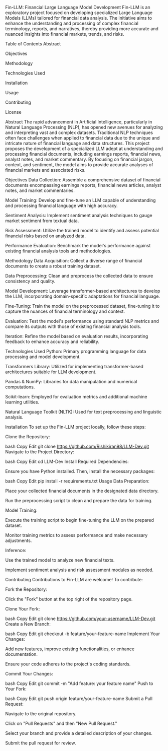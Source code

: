 Fin-LLM: Financial Large Language Model Development
Fin-LLM is an exploratory project focused on developing specialized Large Language Models (LLMs) tailored for financial data analysis. The initiative aims to enhance the understanding and processing of complex financial terminology, reports, and narratives, thereby providing more accurate and nuanced insights into financial markets, trends, and risks.

Table of Contents
Abstract

Objectives

Methodology

Technologies Used

Installation

Usage

Contributing

License

Abstract
The rapid advancement in Artificial Intelligence, particularly in Natural Language Processing (NLP), has opened new avenues for analyzing and interpreting vast and complex datasets. Traditional NLP techniques often face challenges when applied to financial data due to the unique and intricate nature of financial language and data structures. This project proposes the development of a specialized LLM adept at understanding and processing financial documents, including earnings reports, financial news, analyst notes, and market commentary. By focusing on financial jargon, context, and sentiment, the model aims to provide accurate analyses of financial markets and associated risks.

Objectives
Data Collection: Assemble a comprehensive dataset of financial documents encompassing earnings reports, financial news articles, analyst notes, and market commentaries.

Model Training: Develop and fine-tune an LLM capable of understanding and processing financial language with high accuracy.

Sentiment Analysis: Implement sentiment analysis techniques to gauge market sentiment from textual data.

Risk Assessment: Utilize the trained model to identify and assess potential financial risks based on analyzed data.

Performance Evaluation: Benchmark the model's performance against existing financial analysis tools and methodologies.

Methodology
Data Acquisition: Collect a diverse range of financial documents to create a robust training dataset.

Data Preprocessing: Clean and preprocess the collected data to ensure consistency and quality.

Model Development: Leverage transformer-based architectures to develop the LLM, incorporating domain-specific adaptations for financial language.

Fine-Tuning: Train the model on the preprocessed dataset, fine-tuning it to capture the nuances of financial terminology and context.

Evaluation: Test the model's performance using standard NLP metrics and compare its outputs with those of existing financial analysis tools.

Iteration: Refine the model based on evaluation results, incorporating feedback to enhance accuracy and reliability.

Technologies Used
Python: Primary programming language for data processing and model development.

Transformers Library: Utilized for implementing transformer-based architectures suitable for LLM development.

Pandas & NumPy: Libraries for data manipulation and numerical computations.

Scikit-learn: Employed for evaluation metrics and additional machine learning utilities.

Natural Language Toolkit (NLTK): Used for text preprocessing and linguistic analysis.

Installation
To set up the Fin-LLM project locally, follow these steps:

Clone the Repository:

bash
Copy
Edit
git clone https://github.com/Rishikiran98/LLM-Dev.git
Navigate to the Project Directory:

bash
Copy
Edit
cd LLM-Dev
Install Required Dependencies:

Ensure you have Python installed. Then, install the necessary packages:

bash
Copy
Edit
pip install -r requirements.txt
Usage
Data Preparation:

Place your collected financial documents in the designated data directory.

Run the preprocessing script to clean and prepare the data for training.

Model Training:

Execute the training script to begin fine-tuning the LLM on the prepared dataset.

Monitor training metrics to assess performance and make necessary adjustments.

Inference:

Use the trained model to analyze new financial texts.

Implement sentiment analysis and risk assessment modules as needed.

Contributing
Contributions to Fin-LLM are welcome! To contribute:

Fork the Repository:

Click the "Fork" button at the top right of the repository page.

Clone Your Fork:

bash
Copy
Edit
git clone https://github.com/your-username/LLM-Dev.git
Create a New Branch:

bash
Copy
Edit
git checkout -b feature/your-feature-name
Implement Your Changes:

Add new features, improve existing functionalities, or enhance documentation.

Ensure your code adheres to the project's coding standards.

Commit Your Changes:

bash
Copy
Edit
git commit -m "Add feature: your feature name"
Push to Your Fork:

bash
Copy
Edit
git push origin feature/your-feature-name
Submit a Pull Request:

Navigate to the original repository.

Click on "Pull Requests" and then "New Pull Request."

Select your branch and provide a detailed description of your changes.

Submit the pull request for review.
